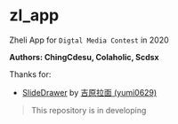 # zl_app

Zheli App for `Digtal Media Contest` in 2020

**Authors: ChingCdesu, Colaholic, Scdsx**

Thanks for:
* [SlideDrawer](https://github.com/yumi0629/SlideDrawer) by [吉原拉面 (yumi0629)](https://github.com/yumi0629)

> This repository is in developing